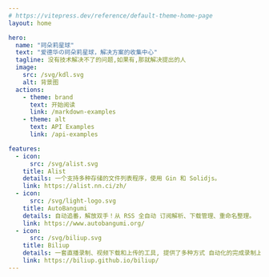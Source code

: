 ```yaml
---
# https://vitepress.dev/reference/default-theme-home-page
layout: home

hero:
  name: "珂朵莉星球"
  text: "爱德华の珂朵莉星球，解决方案的收集中心"
  tagline: 没有技术解决不了的问题,如果有,那就解决提出的人
  image:
    src: /svg/kdl.svg
    alt: 背景图
  actions:
    - theme: brand
      text: 开始阅读
      link: /markdown-examples
    - theme: alt
      text: API Examples
      link: /api-examples

features:
  - icon: 
      src: /svg/alist.svg
    title: Alist
    details: 一个支持多种存储的文件列表程序，使用 Gin 和 Solidjs。
    link: https://alist.nn.ci/zh/
  - icon: 
      src: /svg/light-logo.svg
    title: AutoBangumi
    details: 自动追番，解放双手！从 RSS 全自动 订阅解析、下载管理、重命名整理。
    link: https://www.autobangumi.org/
  - icon: 
      src: /svg/biliup.svg
    title: Biliup
    details: 一套直播录制、视频下载和上传的工具, 提供了多种方式 自动化的完成录制上传。
    link: https://biliup.github.io/biliup/
---
```


